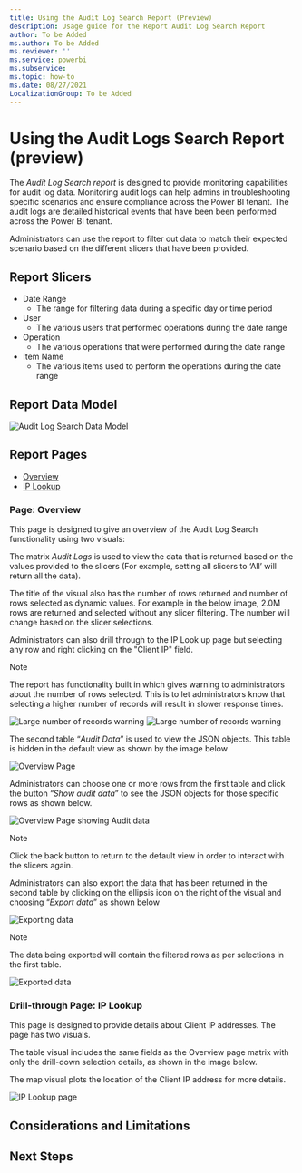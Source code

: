 ```yaml
---
title: Using the Audit Log Search Report (Preview)
description: Usage guide for the Report Audit Log Search Report
author: To be Added
ms.author: To be Added
ms.reviewer: ''
ms.service: powerbi
ms.subservice: 
ms.topic: how-to
ms.date: 08/27/2021
LocalizationGroup: To be Added
---
```


# Using the Audit Logs Search Report (preview)

The _Audit Log Search report_ is designed to provide monitoring capabilities for audit log data. Monitoring audit logs can help admins in troubleshooting specific scenarios and ensure compliance across the Power BI tenant. The audit logs are detailed historical events that have been been performed across the Power BI tenant.

Administrators can use the report to filter out data to match their expected scenario based on the different slicers that have been provided.

## Report Slicers 
- Date Range 
  - The range for filtering data during a specific day or time period
- User
  - The various users that performed operations during the date range
- Operation 
  - The various operations that were performed during the date range 
- Item Name 
  - The various items used to perform the operations during the date range

## Report Data Model 

![Audit Log Search Data Model](media/service-admin-monitoring-workspace/auditlogsearch-datamodel.png)


## Report Pages

* [Overview](#page-overview)
* [IP Lookup](#drill-through-page-ip-lookup)

### Page: Overview

This page is designed to give an overview of the Audit Log Search functionality using two visuals:

The matrix _Audit Logs_ is used to view the data that is returned based on the values provided to the slicers (For example, setting all slicers to ‘All’ will return all the data).

The title of the visual also has the number of rows returned and number of rows selected as dynamic values. For example in the below image, 2.0M rows are returned and selected without any slicer filtering. The number will change based on the slicer selections.

Administrators can also drill through to the IP Look up page but selecting any row and right clicking on the "Client IP" field. 

>[!NOTE]
> The report has functionality built in which gives warning to administrators about the number of rows selected. This is to let administrators know that selecting a higher number of records will result in slower response times.
>
> ![Large number of records warning](media/service-admin-monitoring-workspace/warning1.png)
> ![Large number of records warning](media/service-admin-monitoring-workspace/warning2.png)

The second table “_Audit Data_” is used to view the JSON objects. This table is hidden in the default view as shown by the image below

![Overview Page](media/service-admin-monitoring-workspace/overview.png)

Administrators can choose one or more rows from the first table and click the button “_Show audit data_” to see the JSON objects for those specific rows as shown below. 

![Overview Page showing Audit data](media/service-admin-monitoring-workspace/show-audit-data.png)

>[!NOTE]
>Click the back button to return to the default view in order to interact with the slicers again. 

Administrators can also export the data that has been returned in the second table by clicking on the ellipsis icon on the right of the visual and choosing “_Export data_” as shown below 

![Exporting data](media/service-admin-monitoring-workspace/export-data.png)

>[!NOTE]
> The data being exported will contain the filtered rows as per selections in the first table. 

![Exported data](media/service-admin-monitoring-workspace/exported-data.png)

### Drill-through Page: IP Lookup

This page is designed to provide details about Client IP addresses. The page has two visuals.

The table visual includes the same fields as the Overview page matrix with only the drill-down selection details, as shown in the image below.

The map visual plots the location of the Client IP address for more details.  

![IP Lookup page](media/service-admin-monitoring-workspace/ip-lookup.png)

## Considerations and Limitations

## Next Steps
